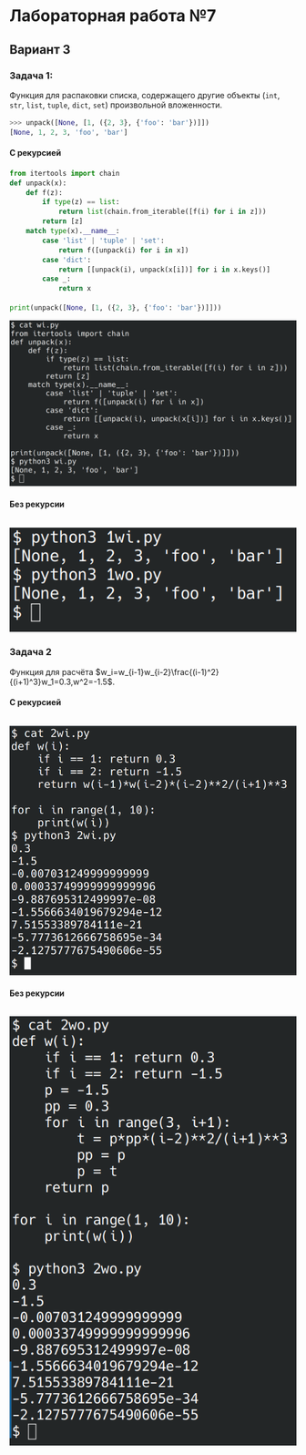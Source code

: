 # Лабораторная работа №7
## Вариант 3
### Задача 1:
Функция для распаковки списка, содержащего другие объекты (`int`, `str`, `list`, `tuple`, `dict`, `set`) произвольной вложенности.
```python
>>> unpack([None, [1, ({2, 3}, {'foo': 'bar'})]])
[None, 1, 2, 3, 'foo', 'bar']
```

#### С рекурсией
```python
from itertools import chain
def unpack(x):
    def f(z):
        if type(z) == list:
            return list(chain.from_iterable([f(i) for i in z]))
        return [z]
    match type(x).__name__:
        case 'list' | 'tuple' | 'set':
            return f([unpack(i) for i in x])
        case 'dict':
            return [[unpack(i), unpack(x[i])] for i in x.keys()]
        case _:
            return x

print(unpack([None, [1, ({2, 3}, {'foo': 'bar'})]]))
```
![](screens/1wi.png)

#### Без рекурсии
```python
```
![](screens/1wo.png)

### Задача 2
Функция для расчёта $w_i=w_{i-1}w_{i-2}\frac{(i-1)^2}{(i+1)^3}w_1=0.3,w^2=-1.5$.

#### С рекурсией
```python
```
![](screens/2wi.png)

#### Без рекурсии
```python
```
![](screens/2wo.png)
